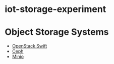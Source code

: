 # iot-storage-experiment

# Object Storage Systems

* [OpenStack Swift](https://minio.io://www.openstack.org/software/releases/ocata/components/swift)
* [Ceph](https://ceph.com/)
* [Minio](https://minio.io/)


